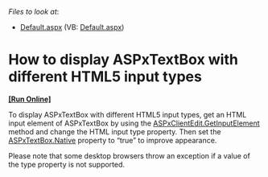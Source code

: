 <!-- default file list -->
*Files to look at*:

* [Default.aspx](./CS/WebSite/Default.aspx) (VB: [Default.aspx](./VB/WebSite/Default.aspx))
<!-- default file list end -->
# How to display ASPxTextBox with different HTML5 input types
<!-- run online -->
**[[Run Online]](https://codecentral.devexpress.com/e4316)**
<!-- run online end -->


<p>To display ASPxTextBox with different HTML5 input types, get an HTML input element of ASPxTextBox by using the <a href="http://documentation.devexpress.com/#AspNet/DevExpressWebASPxEditorsScriptsASPxClientEdit_GetInputElementtopic"><u>ASPxClientEdit.GetInputElement</u></a> method and change the HTML input type property. Then set the <a href="http://documentation.devexpress.com/#AspNet/DevExpressWebASPxEditorsASPxTextBox_Nativetopic"><u>ASPxTextBox.Native</u></a> property to “true” to improve appearance.</p><p>Please note that some desktop browsers throw an exception if a value of the type property is not supported.</p>

<br/>


